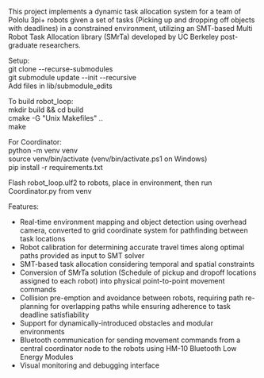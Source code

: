 This project implements a dynamic task allocation system for a team of Pololu 3pi+ robots given a set of tasks (Picking up and dropping off objects with deadlines) in a constrained environment, utilizing an SMT-based Multi Robot Task Allocation library (SMrTa) developed by UC Berkeley post-graduate researchers. 

Setup:        
git clone --recurse-submodules    
git submodule update --init --recursive    
Add files in lib/submodule_edits    

To build robot_loop:        
mkdir build && cd build    
cmake -G "Unix Makefiles" ..    
make    

For Coordinator:        
python -m venv venv    
source venv/bin/activate   (venv/bin/activate.ps1 on Windows)    
pip install -r requirements.txt    

Flash robot_loop.ulf2 to robots, place in environment, then run Coordinator.py from venv    


Features:
- Real-time environment mapping and object detection using overhead camera, converted to grid coordinate system for pathfinding between task locations
- Robot calibration for determining accurate travel times along optimal paths provided as input to SMT solver
- SMT-based task allocation considering temporal and spatial constraints
- Conversion of SMrTa solution (Schedule of pickup and dropoff locations assigned to each robot) into physical point-to-point movement commands
- Collision pre-emption and avoidance between robots, requiring path re-planning for overlapping paths while ensuring adherence to task deadline satisfiability
- Support for dynamically-introduced obstacles and modular environments
- Bluetooth communication for sending movement commands from a central coordinator node to the robots using HM-10 Bluetooth Low Energy Modules
- Visual monitoring and debugging interface
